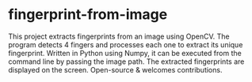 # fingerprint-from-image
This project extracts fingerprints from an image using OpenCV. The program detects 4 fingers and processes each one to extract its unique fingerprint. Written in Python using Numpy, it can be executed from the command line by passing the image path. The extracted fingerprints are displayed on the screen. Open-source &amp; welcomes contributions.
